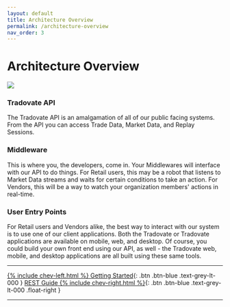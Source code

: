 ```yaml
---
layout: default
title: Architecture Overview
permalink: /architecture-overview
nav_order: 3
---
```


# Architecture Overview

<img id="main-frame" src="{{'/assets/images/SV_ArchitectureOverview.png' | relative_url }}">

### Tradovate API
The Tradovate API is an amalgamation of all of our public facing systems. From the API you can access Trade Data, Market Data, and Replay Sessions.

### Middleware
This is where you, the developers, come in. Your Middlewares will interface with our API to do things. For Retail users, this may be a robot that listens to Market Data streams and waits for certain conditions to take an action. For Vendors, this will be a way to watch your organization members' actions in real-time.

### User Entry Points
For Retail users and Vendors alike, the best way to interact with our system is to use one of our client applications. Both the Tradovate or Tradovate applications are available on mobile, web, and desktop. Of course, you could build your own front end using our API, as well - the Tradovate web, mobile, and desktop applications are all built using these same tools.

---

[{% include chev-left.html %} Getting Started]({{site.baseurl}}/getting-started){: .btn .btn-blue .text-grey-lt-000 }
[REST Guide {% include chev-right.html %}]({{site.baseurl}}/rest-guide){: .btn .btn-blue .text-grey-lt-000 .float-right }

---